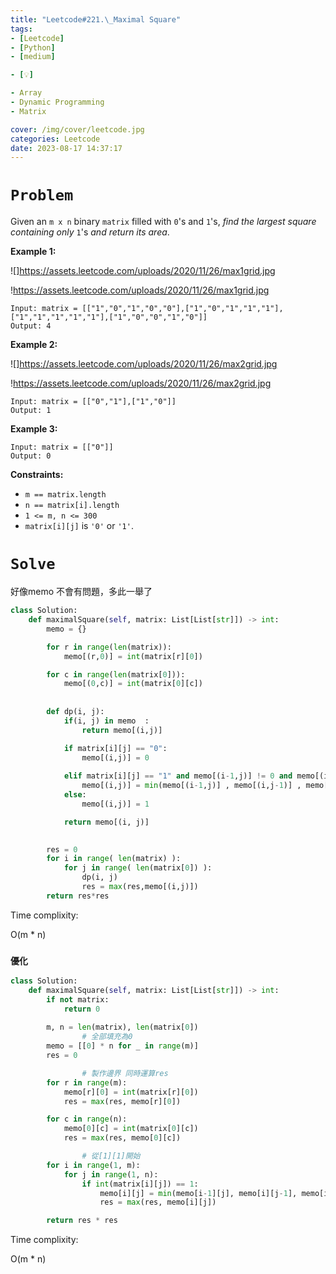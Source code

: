 ```yaml
---
title: "Leetcode#221.\_Maximal Square"
tags:
- [Leetcode]
- [Python]
- [medium]

- [💡]

- Array
- Dynamic Programming
- Matrix

cover: /img/cover/leetcode.jpg
categories: Leetcode
date: 2023-08-17 14:37:17
---
```


# `Problem`

Given an `m x n` binary `matrix` filled with `0`'s and `1`'s, *find the largest square containing only* `1`'s *and return its area*.

**Example 1:**

![]https://assets.leetcode.com/uploads/2020/11/26/max1grid.jpg

!https://assets.leetcode.com/uploads/2020/11/26/max1grid.jpg

```
Input: matrix = [["1","0","1","0","0"],["1","0","1","1","1"],["1","1","1","1","1"],["1","0","0","1","0"]]
Output: 4

```

**Example 2:**

![]https://assets.leetcode.com/uploads/2020/11/26/max2grid.jpg

!https://assets.leetcode.com/uploads/2020/11/26/max2grid.jpg

```
Input: matrix = [["0","1"],["1","0"]]
Output: 1

```

**Example 3:**

```
Input: matrix = [["0"]]
Output: 0

```

**Constraints:**

- `m == matrix.length`
- `n == matrix[i].length`
- `1 <= m, n <= 300`
- `matrix[i][j]` is `'0'` or `'1'`.

# `Solve`

好像memo 不會有問題，多此一舉了

```python
class Solution:
    def maximalSquare(self, matrix: List[List[str]]) -> int:
        memo = {}

        for r in range(len(matrix)):
            memo[(r,0)] = int(matrix[r][0])

        for c in range(len(matrix[0])):
            memo[(0,c)] = int(matrix[0][c])
    
        
        def dp(i, j):
            if(i, j) in memo  :
                return memo[(i,j)]

            if matrix[i][j] == "0":
                memo[(i,j)] = 0
                
            elif matrix[i][j] == "1" and memo[(i-1,j)] != 0 and memo[(i,j-1)] != 0:
                memo[(i,j)] = min(memo[(i-1,j)] , memo[(i,j-1)] , memo[(i-1, j-1)] ) + 1
            else:
                memo[(i,j)] = 1

            return memo[(i, j)]
            

        res = 0
        for i in range( len(matrix) ):
            for j in range( len(matrix[0]) ):
                dp(i, j)
                res = max(res,memo[(i,j)])
        return res*res
```
Time complixity:

O(m * n)

### `優化`

```python
class Solution:
    def maximalSquare(self, matrix: List[List[str]]) -> int:
        if not matrix:
            return 0
        
        m, n = len(matrix), len(matrix[0])
				# 全部填充為0
        memo = [[0] * n for _ in range(m)]
        res = 0

				# 製作邊界 同時運算res
        for r in range(m):
            memo[r][0] = int(matrix[r][0])
            res = max(res, memo[r][0])

        for c in range(n):
            memo[0][c] = int(matrix[0][c])
            res = max(res, memo[0][c])

				# 從[1][1]開始
        for i in range(1, m):
            for j in range(1, n):
                if int(matrix[i][j]) == 1:
                    memo[i][j] = min(memo[i-1][j], memo[i][j-1], memo[i-1][j-1]) + 1
                    res = max(res, memo[i][j])

        return res * res
```
Time complixity:

O(m * n)